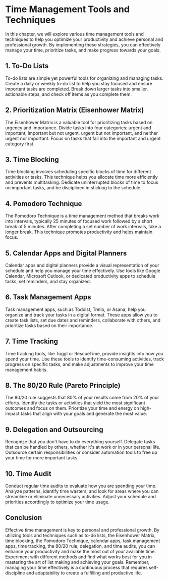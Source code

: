 Time Management Tools and Techniques
===============================================

In this chapter, we will explore various time management tools and techniques to help you optimize your productivity and achieve personal and professional growth. By implementing these strategies, you can effectively manage your time, prioritize tasks, and make progress towards your goals.

**1. To-Do Lists**
------------------

To-do lists are simple yet powerful tools for organizing and managing tasks. Create a daily or weekly to-do list to help you stay focused and ensure important tasks are completed. Break down larger tasks into smaller, actionable steps, and check off items as you complete them.

**2. Prioritization Matrix (Eisenhower Matrix)**
------------------------------------------------

The Eisenhower Matrix is a valuable tool for prioritizing tasks based on urgency and importance. Divide tasks into four categories: urgent and important, important but not urgent, urgent but not important, and neither urgent nor important. Focus on tasks that fall into the important and urgent category first.

**3. Time Blocking**
--------------------

Time blocking involves scheduling specific blocks of time for different activities or tasks. This technique helps you allocate time more efficiently and prevents multitasking. Dedicate uninterrupted blocks of time to focus on important tasks, and be disciplined in sticking to the schedule.

**4. Pomodoro Technique**
-------------------------

The Pomodoro Technique is a time management method that breaks work into intervals, typically 25 minutes of focused work followed by a short break of 5 minutes. After completing a set number of work intervals, take a longer break. This technique promotes productivity and helps maintain focus.

**5. Calendar Apps and Digital Planners**
-----------------------------------------

Calendar apps and digital planners provide a visual representation of your schedule and help you manage your time effectively. Use tools like Google Calendar, Microsoft Outlook, or dedicated productivity apps to schedule tasks, set reminders, and stay organized.

**6. Task Management Apps**
---------------------------

Task management apps, such as Todoist, Trello, or Asana, help you organize and track your tasks in a digital format. These apps allow you to create task lists, set due dates and reminders, collaborate with others, and prioritize tasks based on their importance.

**7. Time Tracking**
--------------------

Time tracking tools, like Toggl or RescueTime, provide insights into how you spend your time. Use these tools to identify time-consuming activities, track progress on specific tasks, and make adjustments to improve your time management habits.

**8. The 80/20 Rule (Pareto Principle)**
----------------------------------------

The 80/20 rule suggests that 80% of your results come from 20% of your efforts. Identify the tasks or activities that yield the most significant outcomes and focus on them. Prioritize your time and energy on high-impact tasks that align with your goals and generate the most value.

**9. Delegation and Outsourcing**
---------------------------------

Recognize that you don't have to do everything yourself. Delegate tasks that can be handled by others, whether it's at work or in your personal life. Outsource certain responsibilities or consider automation tools to free up your time for more important tasks.

**10. Time Audit**
------------------

Conduct regular time audits to evaluate how you are spending your time. Analyze patterns, identify time wasters, and look for areas where you can streamline or eliminate unnecessary activities. Adjust your schedule and priorities accordingly to optimize your time usage.

**Conclusion**
--------------

Effective time management is key to personal and professional growth. By utilizing tools and techniques such as to-do lists, the Eisenhower Matrix, time blocking, the Pomodoro Technique, calendar apps, task management apps, time tracking, the 80/20 rule, delegation, and time audits, you can enhance your productivity and make the most out of your available time. Experiment with different methods and find what works best for you in mastering the art of list making and achieving your goals. Remember, managing your time effectively is a continuous process that requires self-discipline and adaptability to create a fulfilling and productive life.
